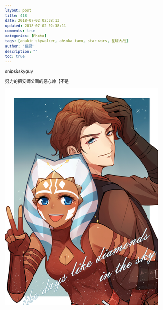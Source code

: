 ```yaml
---
layout: post
title: 418
date: 2018-07-02 02:38:13
updated: 2018-07-02 02:38:13
comments: true
categories: [Photo]
tags: [anakin skywalker, ahsoka tano, star wars, 星球大战]
author: "猫厨"
description: ""
toc: true
---
```


<p>snips&amp;skyguy<br /></p> 
<p>努力的把安师父画的恶心帅【不是</p>

![](https://raw.githubusercontent.com/alicewish/meowchain247/master/img_cVZNdzJtQk9JV2VJRTRCQitubnpBQTJ6clJDL1d1SXRMcWxjSzdtaS9iOVk5WGNNMDg2TkVRPT0.jpg)